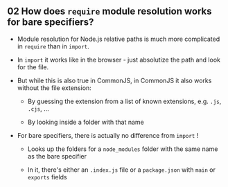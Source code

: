 ## 02 How does `require` module resolution works for bare specifiers?

- Module resolution for Node.js relative paths is much more complicated in `require` than in `import`.

- In `import` it works like in the browser - just absolutize the path and look for the file.

- But while this is also true in CommonJS, in CommonJS it also works without the file extension:

  - By guessing the extension from a list of known extensions, e.g. `.js`, `.cjs`, ...

  - By looking inside a folder with that name

- For bare specifiers, there is actually no difference from `import` !

  - Looks up the folders for a `node_modules` folder with the same name as the bare specifier

  - In it, there's either an `.index.js` file or a `package.json` with `main` or `exports` fields
